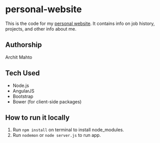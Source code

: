 # personal-website

This is the code for my [personal website](https://www.architmahto.com). It contains info on job history, projects, and other info about me.

## Authorship

Archit Mahto

## Tech Used

* Node.js
* AngularJS
* Bootstrap
* Bower (for client-side packages)

## How to run it locally

1. Run `npm install` on terminal to install node_modules.
2. Run `nodemon` or `node server.js` to run app.
